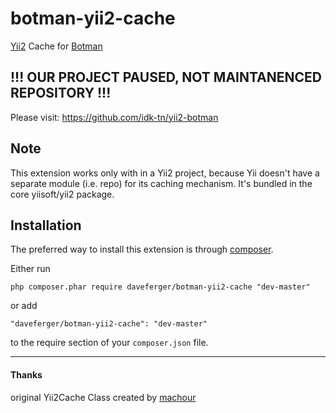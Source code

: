# botman-yii2-cache
[Yii2](http://www.yiiframework.com/) Cache for [Botman](https://botman.io/)


## !!! OUR PROJECT PAUSED, NOT MAINTANENCED REPOSITORY !!!

Please visit: https://github.com/idk-tn/yii2-botman


Note
------------
This extension works only with in a Yii2 project, because Yii doesn't have a separate module (i.e. repo) for its caching mechanism. It's bundled in the core yiisoft/yii2 package. 

 
 Installation
------------

The preferred way to install this extension is through [composer](http://getcomposer.org/download/).

Either run

```
php composer.phar require daveferger/botman-yii2-cache "dev-master"
```

or add

```
"daveferger/botman-yii2-cache": "dev-master"
```

to the require section of your `composer.json` file.

------------
#### Thanks
original Yii2Cache Class created by [machour](https://github.com/machour)
